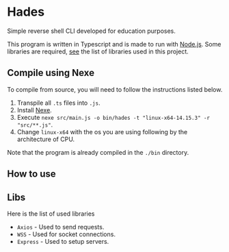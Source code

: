 # Hades
Simple reverse shell CLI developed for education purposes.

This program is written in Typescript and is made to run with [Node.js](https://nodejs.org/). Some libraries are required, [see](#libs) the list of libraries used in this project.

<!-- Note that this program is compilable using , and the last version is compiled in the `./bin` directory. -->

## Compile using Nexe
<!-- 1) To compile the program you will firstly need to transpile the all source code to javascript, this can be done using typescript-compiler.

    Download [Typescript](https://github.com/microsoft/TypeScript) and run the following command into the root directory.
    ```bash 
    tsc
    ```

2) Once the program is transpiled, you can proceed to compile it. There are several different tools to compile, but I recommend the use of [Nexe](https://github.com/nexe/nexe).

    Download [Nexe](https://github.com/nexe/nexe) and run the following command into the root directory.
    ```bash 
    nexe src/main.js -o bin/hades -t "linux-x64-14.15.3" -r "src/**.js"
    ```
    Change `linux-x64` with the os you are using following by the architecture of CPU. -->

To compile from source, you will need to follow the instructions listed below.

1) Transpile all `.ts` files into `.js`.
2) Install [Nexe](https://github.com/nexe/nexe).
3) Execute `nexe src/main.js -o bin/hades -t "linux-x64-14.15.3" -r "src/**.js"`.
4) Change `linux-x64` with the os you are using following by the architecture of CPU.

Note that the program is already compiled in the `./bin` directory.

## How to use


## Libs
Here is the list of used libraries
- `Axios` - Used to send requests.
- `WSS` - Used for socket connections.
- `Express` - Used to setup servers.

<!-- ## Disclaimer ##
This repository is for academic purposes, the use of this software is your responsibility. -->